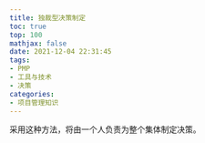 ```yaml
---
title: 独裁型决策制定
toc: true
top: 100
mathjax: false
date: 2021-12-04 22:31:45
tags:
- PMP
- 工具与技术
- 决策
categories:
- 项目管理知识
---
```

采用这种方法，将由一个人负责为整个集体制定决策。
